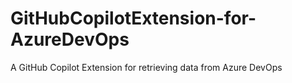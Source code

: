 # GitHubCopilotExtension-for-AzureDevOps
A GitHub Copilot Extension for retrieving data from Azure DevOps
